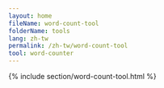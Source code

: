 ```yaml
---
layout: home
fileName: word-count-tool
folderName: tools
lang: zh-tw
permalink: /zh-tw/word-count-tool
tool: word-counter
---
```


{% include section/word-count-tool.html %}
